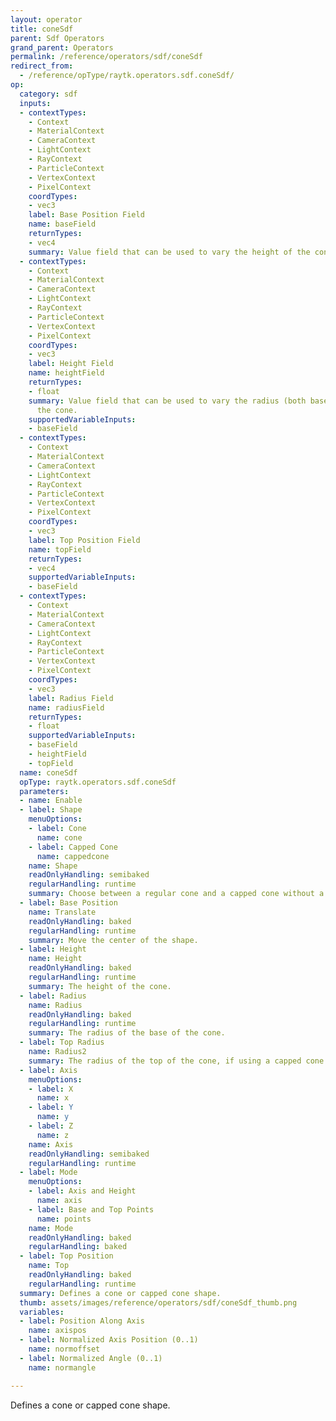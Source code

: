 ```yaml
---
layout: operator
title: coneSdf
parent: Sdf Operators
grand_parent: Operators
permalink: /reference/operators/sdf/coneSdf
redirect_from:
  - /reference/opType/raytk.operators.sdf.coneSdf/
op:
  category: sdf
  inputs:
  - contextTypes:
    - Context
    - MaterialContext
    - CameraContext
    - LightContext
    - RayContext
    - ParticleContext
    - VertexContext
    - PixelContext
    coordTypes:
    - vec3
    label: Base Position Field
    name: baseField
    returnTypes:
    - vec4
    summary: Value field that can be used to vary the height of the cone.
  - contextTypes:
    - Context
    - MaterialContext
    - CameraContext
    - LightContext
    - RayContext
    - ParticleContext
    - VertexContext
    - PixelContext
    coordTypes:
    - vec3
    label: Height Field
    name: heightField
    returnTypes:
    - float
    summary: Value field that can be used to vary the radius (both base and top) of
      the cone.
    supportedVariableInputs:
    - baseField
  - contextTypes:
    - Context
    - MaterialContext
    - CameraContext
    - LightContext
    - RayContext
    - ParticleContext
    - VertexContext
    - PixelContext
    coordTypes:
    - vec3
    label: Top Position Field
    name: topField
    returnTypes:
    - vec4
    supportedVariableInputs:
    - baseField
  - contextTypes:
    - Context
    - MaterialContext
    - CameraContext
    - LightContext
    - RayContext
    - ParticleContext
    - VertexContext
    - PixelContext
    coordTypes:
    - vec3
    label: Radius Field
    name: radiusField
    returnTypes:
    - float
    supportedVariableInputs:
    - baseField
    - heightField
    - topField
  name: coneSdf
  opType: raytk.operators.sdf.coneSdf
  parameters:
  - name: Enable
  - label: Shape
    menuOptions:
    - label: Cone
      name: cone
    - label: Capped Cone
      name: cappedcone
    name: Shape
    readOnlyHandling: semibaked
    regularHandling: runtime
    summary: Choose between a regular cone and a capped cone without a tip.
  - label: Base Position
    name: Translate
    readOnlyHandling: baked
    regularHandling: runtime
    summary: Move the center of the shape.
  - label: Height
    name: Height
    readOnlyHandling: baked
    regularHandling: runtime
    summary: The height of the cone.
  - label: Radius
    name: Radius
    readOnlyHandling: baked
    regularHandling: runtime
    summary: The radius of the base of the cone.
  - label: Top Radius
    name: Radius2
    summary: The radius of the top of the cone, if using a capped cone.
  - label: Axis
    menuOptions:
    - label: X
      name: x
    - label: Y
      name: y
    - label: Z
      name: z
    name: Axis
    readOnlyHandling: semibaked
    regularHandling: runtime
  - label: Mode
    menuOptions:
    - label: Axis and Height
      name: axis
    - label: Base and Top Points
      name: points
    name: Mode
    readOnlyHandling: baked
    regularHandling: baked
  - label: Top Position
    name: Top
    readOnlyHandling: baked
    regularHandling: runtime
  summary: Defines a cone or capped cone shape.
  thumb: assets/images/reference/operators/sdf/coneSdf_thumb.png
  variables:
  - label: Position Along Axis
    name: axispos
  - label: Normalized Axis Position (0..1)
    name: normoffset
  - label: Normalized Angle (0..1)
    name: normangle

---
```



Defines a cone or capped cone shape.